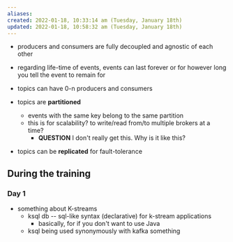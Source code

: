 ```yaml
---
aliases: 
created: 2022-01-18, 10:33:14 am (Tuesday, January 18th)
updated: 2022-01-18, 10:58:32 am (Tuesday, January 18th)
---
```

- producers and consumers are fully decoupled and agnostic of each other

- regarding life-time of events, events can last forever or for however long you tell the event to remain for

- topics can have 0-n producers and consumers
- topics are **partitioned**
    - events with the same key belong to the same partition
    - this is for scalability? to write/read from/to multiple brokers at a time?
        - **QUESTION** I don't really get this. Why is it like this?
- topics can be **replicated** for fault-tolerance

## During the training
### Day 1
- something about K-streams
    - ksql db -- sql-like syntax (declarative) for k-stream applications
        - basically, for if you don't want to use Java
    - ksql being used synonymously with kafka something